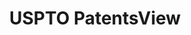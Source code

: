 ---
layout: default
bigquery: https://console.cloud.google.com/bigquery?p=patents-public-data&d=patentsview&page=dataset
citation: Attribution should be given to PatentsView for use, distribution, or derivative
  works.
code: https://github.com/CSSIP-AIR/PatentsView-Code-Snippets/
contributors: USPTO
cost: None
description: 'PatentsView includes US patent data including raw data (summaries, applications,
  pregrant applications), disambugations of inventors and assignees, and inventor
  gender estimates.  Also foreign priority data, # of figures and sheets, and government
  interest statements.'
documentation: https://patentsview.org/query/builder-faqs
last_edit: Mon, 04 Apr 2022 19:02:57 GMT
location: https://patentsview.org/
maintained_by: USPTO
record_creation_timestamp: 12/2/2020 17:20:46
schema_fields: '[''withdrawn'', ''sequence'', ''disamb_assignee_id_20200929'', ''group'',
  ''state_fips'', ''lapse_of_patent'', ''status'', ''doctype'', ''publication_number'',
  ''num_figures'', ''doc_type'', ''name_first'', ''term_extension'', ''mainclass_id'',
  ''disamb_assignee_id_20200331'', ''applicant_type'', ''action_date'', ''category_id'',
  ''lname'', ''disamb_inventor_id_20191231'', ''attribution_status'', ''title'', ''disamb_inventor_id_20191008'',
  ''category'', ''location_id'', ''group_id'', ''disamb_assignee_id_20181127'', ''sector_title'',
  ''type'', ''disamb_inventor_id_20170808'', ''male_flag'', ''classification_data_source'',
  ''date'', ''_371_date'', ''variety'', ''classification_status'', ''level_three'',
  ''field_title'', ''disclaimer_date'', ''num_claims'', ''county'', ''latlong'', ''length'',
  ''disamb_inventor_id_20181127'', ''series_code'', ''contract_award_number'', ''disamb_inventor_id_20171003'',
  ''subgroup_id'', ''organization'', ''number'', ''state'', ''name_last'', ''disamb_assignee_id_20191008'',
  ''inventor_id'', ''deceased'', ''rawassignee_id'', ''_102_date'', ''application_id'',
  ''role'', ''latin_name'', ''country_transformed'', ''disamb_inventor_id_20180528'',
  ''disamb_inventor_id_20201229'', ''f371_date'', ''subclass'', ''assignee_id'', ''field_id'',
  ''latitude'', ''ipc_class'', ''rule_47'', ''organization_id'', ''fname'', ''subgroup'',
  ''filename'', ''disamb_inventor_id_20171226'', ''disamb_inventor_id_20170307'',
  ''longitude'', ''disamb_inventor_id_20190312'', ''kind'', ''dependent'', ''section'',
  ''disamb_assignee_id_20200630'', ''disamb_inventor_id_20200929'', ''name'', ''f102_date'',
  ''term_grant'', ''disamb_inventor_id_20200331'', ''disamb_assignee_id_20191231'',
  ''designation'', ''disamb_inventor_id_20200630'', ''classification_level'', ''rawlocation_id'',
  ''level_one'', ''male'', ''main_group'', ''exemplary'', ''id'', ''rel_id'', ''level_two'',
  ''subcategory_id'', ''rawinventor_id'', ''relkind'', ''lawyer_id'', ''section_id'',
  ''county_fips'', ''city'', ''num'', ''num_sheets'', ''patent_id'', ''symbol_position'',
  ''gi_statement'', ''ipc_version_indicator'', ''citation_id'', ''term_disclaimer'',
  ''reldocno'', ''classification_value'', ''disamb_assignee_id_20190820'', ''abstract'',
  ''country'', ''uuid'', ''text'', ''subclass_id'', ''subsection_id'', ''disamb_assignee_id_20190312'',
  ''disamb_inventor_id_20190820'']'
shortname: patentsview
tags:
- disambiguation
- United States
- gender
terms_of_use: Creative Commons Attribution 4.0 International License.
timeframe: 1963-1999
title: USPTO PatentsView
uuid: cf1780b1-e265-4e49-8d1d-83b9cfe0fd9a
---